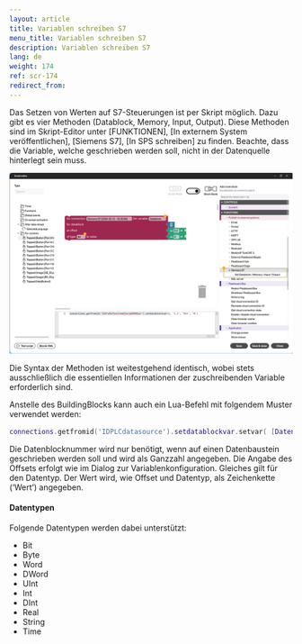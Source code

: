 ```yaml
---
layout: article
title: Variablen schreiben S7
menu_title: Variablen schreiben S7
description: Variablen schreiben S7
lang: de
weight: 174
ref: scr-174
redirect_from:
---
```



Das Setzen von Werten auf S7-Steuerungen ist per Skript möglich. Dazu gibt es vier Methoden (Datablock, Memory, Input, Output). Diese Methoden sind im Skript-Editor unter [FUNKTIONEN], [In externem System veröffentlichen], [Siemens S7], [In SPS schreiben] zu finden.
Beachte, dass die Variable, welche geschrieben werden soll, nicht in der Datenquelle hinterlegt sein muss.

![Variablen schreiben](/assets/images/scripting/Scripting_Beispiele/publishS7/en-publishS7.png)

Die Syntax der Methoden ist weitestgehend identisch, wobei stets ausschließlich die essentiellen Informationen der zuschreibenden Variable erforderlich sind.

Anstelle des BuildingBlocks kann auch ein Lua-Befehl mit folgendem Muster verwendet werden:

```lua
connections.getfromid('IDPLCdatasource').setdatablockvar.setvar( [Datenblocknummer], [Offset], [Datentyp], [Wert] )
```

Die Datenblocknummer wird nur benötigt, wenn auf einen Datenbaustein geschrieben werden soll und wird als Ganzzahl angegeben. Die Angabe des Offsets erfolgt wie im Dialog zur Variablenkonfiguration. Gleiches gilt für den Datentyp. Der Wert wird, wie Offset und Datentyp, als Zeichenkette (‘Wert’) angegeben.

#### Datentypen 

Folgende Datentypen werden dabei unterstützt:
* Bit
* Byte
* Word
* DWord
* UInt
* Int
* DInt
* Real
* String
* Time

